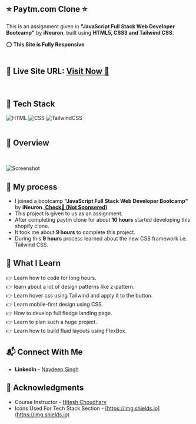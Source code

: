 ## ⭐ Paytm.com Clone ⭐

This is an assignment given in **"JavaScript Full Stack Web Developer Bootcamp"** by **iNeuron**, built using **HTML5, CSS3 and Tailwind CSS**.

⭕ **This Site is Fully Responsive**
<br>
<br>

## 📌 **Live Site URL:** <a href="https://navdeep-paytm-clone.netlify.app/">**Visit Now** 🚀</a>

<br>

## 📌 Tech Stack

![HTML](https://img.shields.io/badge/html5%20-%23E34F26.svg?&style=for-the-badge&logo=html5&logoColor=white)
![CSS](https://img.shields.io/badge/css3%20-%231572B6.svg?&style=for-the-badge&logo=css3&logoColor=white)
<img alt="TailwindCSS" src="https://img.shields.io/badge/Tailwind_CSS-38B2AC?style=for-the-badge&logo=tailwind-css&logoColor=white"/>&nbsp;
<br>
<br>

## 📌 Overview

<br>

![Screenshot](./images/screenshot2.png "Template Screenshot")

## 📌 My process

- I joined a bootcamp **"JavaScript Full Stack Web Developer Bootcamp"** by **iNeuron**.<a href="https://ineuron.ai/"> **Check🚀 (Not Sponsered)**</a>
- This project is given to us as an assignment.
- After completing paytm clone for about **10 hours** started developing this shopify clone.
- It took me about **9 hours** to complete this project.
- During this **9 hours** process learned about the new CSS framework i.e. Tailwind CSS.

## 📌 What I Learn

👉 Learn how to code for long hours.  
👉 learn about a lot of design patterns like z-pattern.  
👉 Learn hover css using Tailwind and apply it to the button.  
👉 Learn mobile-first design using CSS.  
👉 How to develop full fledge landing page.  
👉 Learn to plan such a huge project.  
👉 Learn how to build fluid layouts using FlexBox.

## 📬 Connect With Me

- **LinkedIn** - [Navdeep Singh](https://www.linkedin.com/in/navdeep-singh-a9112313b/)


## 📌 Acknowledgments

- Course Instructor - [Hitesh Choudhary](https://github.com/hiteshchoudhary)
- Icons Used For Tech Stack Section - [https://img.shields.io](https://img.shields.io)




